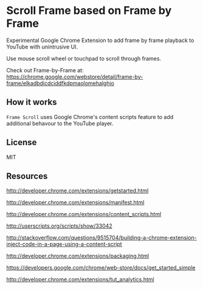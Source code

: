 Scroll Frame based on Frame by Frame
==============


Experimental Google Chrome Extension to add frame by frame playback to YouTube with unintrusive UI. 

Use mouse scroll wheel or touchpad to scroll through frames.




Check out Frame-by-Frame at:
https://chrome.google.com/webstore/detail/frame-by-frame/elkadbdicdciddfkdpmaolomehalghio


How it works
------------

`Frame Scroll` uses Google Chrome's content scripts feature to add additional
behavour to the YouTube player.



License
-------

MIT


Resources
---------

http://developer.chrome.com/extensions/getstarted.html

http://developer.chrome.com/extensions/manifest.html

http://developer.chrome.com/extensions/content_scripts.html

http://userscripts.org/scripts/show/33042

http://stackoverflow.com/questions/9515704/building-a-chrome-extension-inject-code-in-a-page-using-a-content-script

http://developer.chrome.com/extensions/packaging.html

https://developers.google.com/chrome/web-store/docs/get_started_simple

http://developer.chrome.com/extensions/tut_analytics.html
